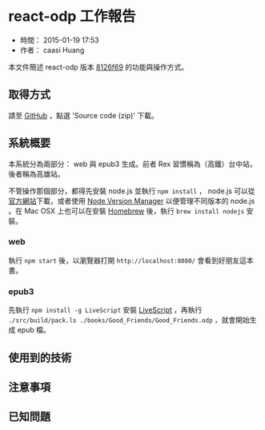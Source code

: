 # react-odp 工作報告

* 時間： 2015-01-19 17:53
* 作者： caasi Huang

本文件簡述 react-odp 版本 [8126f69](https://github.com/ChineseCubes/react-odp/tree/8126f695c4a2e772ed542cc7e2e135326fa0547d) 的功能與操作方式。

## 取得方式

請至 [GitHub](https://github.com/ChineseCubes/react-odp/releases/tag/v0.0.1) ，點選 'Source code (zip)' 下載。

## 系統概要

本系統分為兩部分： web 與 epub3 生成。前者 Rex 習慣稱為（高鐵）台中站，後者稱為高雄站。

不管操作那個部分，都得先安裝 node.js 並執行 `npm install` ， node.js 可以從[官方網站](http://nodejs.org/)下載，或者使用 [Node Version Manager](https://github.com/creationix/nvm) 以便管理不同版本的 node.js 。在 Mac OSX 上也可以在安裝 [Homebrew](http://brew.sh/) 後，執行 `brew install nodejs` 安裝。

### web

執行 `npm start` 後，以瀏覽器打開 `http://localhost:8080/` 會看到好朋友這本書。

### epub3

先執行 `npm install -g LiveScript` 安裝 [LiveScript](http://livescript.net/) ，再執行 `./src/build/pack.ls ./books/Good_Friends/Good_Friends.odp` ，就會開始生成 epub 檔。

## 使用到的技術

## 注意事項

## 已知問題


